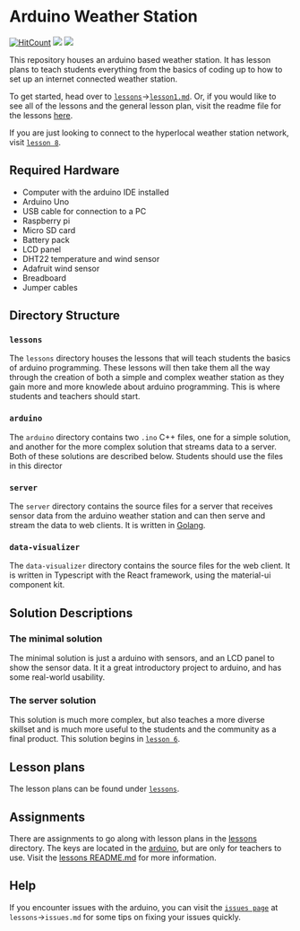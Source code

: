 # Arduino Weather Station

[![HitCount](http://hits.dwyl.com/{username}/{project-name}.svg)](http://hits.dwyl.com/{username}/{project-name})
![](https://img.shields.io/badge/built%20for-Tumaini%20Innovation%20Center-brightgreen.svg)
![](https://img.shields.io/badge/built%20by-St.%20Anchormould-brightgreen.svg)

This repository houses an arduino based weather station. It has lesson plans to teach students everything from the basics of coding up to how to set up an internet connected weather station.

To get started, head over to [`lessons`](lessons)->[`lesson1.md`](lessons/lesson1.md). Or, if you would like to see all of the lessons and the general lesson plan, visit the readme file for the lessons [here](lessons/README.md).

If you are just looking to connect to the hyperlocal weather station network, visit [`lesson 8`](lessons/lesson8.md).

## Required Hardware

* Computer with the arduino IDE installed
* Arduino Uno
* USB cable for connection to a PC
* Raspberry pi
* Micro SD card
* Battery pack
* LCD panel
* DHT22 temperature and wind sensor
* Adafruit wind sensor
* Breadboard
* Jumper cables


## Directory Structure

### `lessons`

The `lessons` directory houses the lessons that will teach students the basics of arduino programming. These lessons will then take them all the way through the creation of both a simple and complex weather station as they gain more and more knowlede about arduino programming. This is where students and teachers should start.

### `arduino`

The `arduino` directory contains two `.ino` C++ files, one for a simple solution, and another for the more complex solution that streams data to a server. Both of these solutions are described below. Students should use the files in this director

### `server`

The `server` directory contains the source files for a server that receives sensor data from the arduino weather station and can then serve and stream the data to web clients. It is written in
 [Golang](https://golang.org).

### `data-visualizer`

The `data-visualizer` directory contains the source files for the web client. It is written in Typescript with the React framework, using the material-ui component kit.

## Solution Descriptions

### The minimal solution

The minimal solution is just a arduino with sensors, and an LCD panel to show the sensor data. It it a great introductory project to arduino, and has some real-world usability.

### The server solution

This solution is much more complex, but also teaches a more diverse skillset and is much more useful to the students and the community as a final product. This solution begins in [`lesson 6`](lessons/lesson6.md).

## Lesson plans
The lesson plans can be found under [`lessons`](lessons/README.md).

## Assignments
There are assignments to go along with lesson plans in the [lessons](lessons) directory. The keys are located in the [arduino](arduino/assigmentkeys), but are only for teachers to use. Visit the [lessons README.md](lessons/README.md) for more information.

## Help
If you encounter issues with the arduino, you can visit the [`issues page`](lessons/issues.md) at `lessons`->`issues.md` for some tips on fixing your issues quickly.
